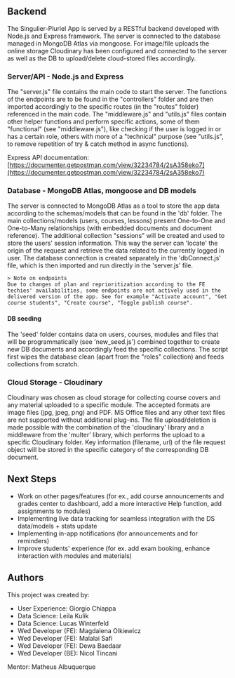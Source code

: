 ## Backend
The Singulier-Pluriel App is served by a RESTful backend developed with Node.js and Express framework.
The server is connected to the database managed in MongoDB Atlas via mongoose.
For image/file uploads the online storage Cloudinary has been configured and connected to the server as well as the DB to upload/delete cloud-stored files accordingly.


### Server/API - Node.js and Express
The "server.js" file contains the main code to start the server. The functions of the endpoints are to be found in the "controllers" folder and are then imported accordingly to the specific routes (in the "routes" folder) referenced in the main code.
The "middleware.js" and "utils.js" files contain other helper functions and perform specific actions, some of them "functional" (see "middleware.js"), like checking if the user is logged in or has a certain role, others with more of a "technical" purpose (see "utils.js", to remove repetition of try & catch method in async functions).

Express API documentation: [https://documenter.getpostman.com/view/32234784/2sA358eko7](https://documenter.getpostman.com/view/32234784/2sA358eko7)


### Database - MongoDB Atlas, mongoose and DB models
The server is connected to MongoDB Atlas as a tool to store the app data according to the schemas/models that can be found in the 'db' folder.
The main collections/models (users, courses, lessons) present One-to-One and One-to-Many relationships (with embedded documents and document reference).
The additional collection "sessions" will be created and used to store the users' session information. This way the server can 'locate' the origin of the request and retrieve the data related to the currently logged in user.
The database connection is created separately in the 'dbConnect.js' file, which is then imported and run directly in the 'server.js' file.

    > Note on endpoints
    Due to changes of plan and reprioritization according to the FE techies' availabilities, some endpoints are not actively used in the delivered version of the app. See for example "Activate account", "Get course students", "Create course", "Toggle publish course".


#### DB seeding
The 'seed' folder contains data on users, courses, modules and files that will be programmatically (see 'new_seed.js') combined together to create new DB documents and accordingly feed the specific collections. The script first wipes the database clean (apart from the "roles" collection) and feeds collections from scratch.


### Cloud Storage - Cloudinary
Cloudinary was chosen as cloud storage for collecting course covers and any material uploaded to a specific module. The accepted formats are image files (jpg, jpeg, png) and PDF. MS Office files and any other text files are not supported without additional plug-ins.
The file upload/deletion is made possible with the combination of the 'cloudinary' library and a middleware from the 'multer' library, which performs the upload to a specific Cloudinary folder. Key information (filename, url) of the file request object will be stored in the specific category of the corresponding DB document.


## Next Steps
* Work on other pages/features (for ex., add course announcements and grades center to dashboard, add a more interactive Help function, add assignments to modules)
* Implementing live data tracking for seamless integration with the DS data/models + stats update
* Implementing in-app notifications (for announcements and for reminders)
* Improve students' experience (for ex. add exam booking, enhance interaction with modules and materials)


## Authors
This project was created by:

* User Experience: Giorgio Chiappa
* Data Science: Leila Kulik
* Data Science: Lucas Winterfeld
* Wed Developer (FE): Magdalena Olkiewicz 
* Wed Developer (FE): Malalai Safi
* Wed Developer (FE): Dewa Baedaar
* Wed Developer (BE): Nicol Tincani
  
Mentor: Matheus Albuquerque
